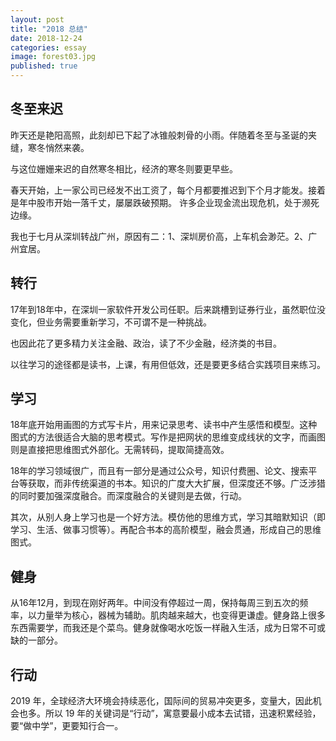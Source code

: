 ```yaml
---
layout: post
title: "2018 总结"
date: 2018-12-24
categories: essay
image: forest03.jpg
published: true
---
```

## 冬至来迟

昨天还是艳阳高照，此刻却已下起了冰锥般刺骨的小雨。伴随着冬至与圣诞的夹缝，寒冬悄然来袭。

与这位姗姗来迟的自然寒冬相比，经济的寒冬则要更早些。

春天开始，上一家公司已经发不出工资了，每个月都要推迟到下个月才能发。接着是年中股市开始一落千丈，屡屡跌破预期。
许多企业现金流出现危机，处于濒死边缘。

我也于七月从深圳转战广州，原因有二：1、深圳房价高，上车机会渺茫。2、广州宜居。

## 转行

17年到18年中，在深圳一家软件开发公司任职。后来跳槽到证券行业，虽然职位没变化，但业务需要重新学习，不可谓不是一种挑战。

也因此花了更多精力关注金融、政治，读了不少金融，经济类的书目。

以往学习的途径都是读书，上课，有用但低效，还是要更多结合实践项目来练习。

## 学习

18年底开始用画图的方式写卡片，用来记录思考、读书中产生感悟和模型。这种图式的方法很适合大脑的思考模式。写作是把网状的思维变成线状的文字，而画图则是直接把思维图式外部化。无需转码，提取简捷高效。

18年的学习领域很广，而且有一部分是通过公众号，知识付费圈、论文、搜索平台等获取，而非传统渠道的书本。知识的广度大大扩展，但深度还不够。广泛涉猎的同时要加强深度融合。而深度融合的关键则是去做，行动。

其次，从别人身上学习也是一个好方法。模仿他的思维方式，学习其暗默知识（即学习、生活、做事习惯等）。再配合书本的高阶模型，融会贯通，形成自己的思维图式。

## 健身

从16年12月，到现在刚好两年。中间没有停超过一周，保持每周三到五次的频率，以力量举为核心，器械为辅助。肌肉越来越大，也变得更谦虚。健身路上很多东西需要学，而我还是个菜鸟。健身就像喝水吃饭一样融入生活，成为日常不可或缺的一部分。

## 行动

2019 年，全球经济大环境会持续恶化，国际间的贸易冲突更多，变量大，因此机会也多。所以 19 年的关键词是“行动”，寓意要最小成本去试错，迅速积累经验，要“做中学”，更要知行合一。

